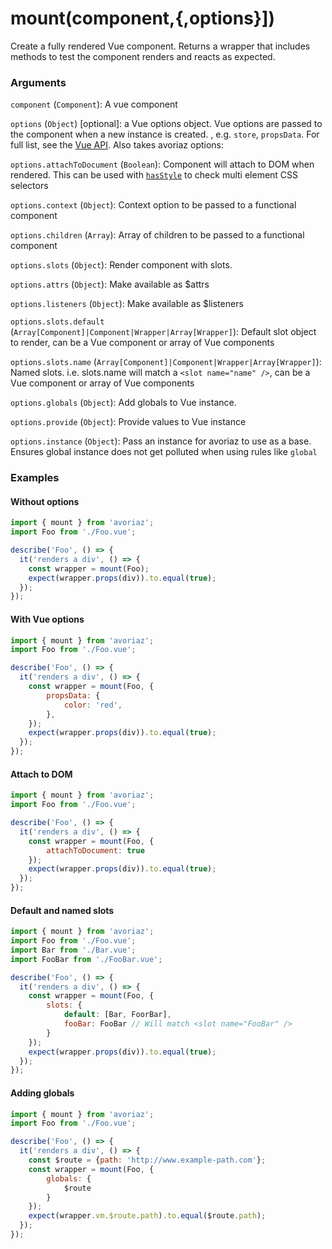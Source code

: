# mount(component,{,options}])

Create a fully rendered Vue component. Returns a wrapper that includes methods to test the component renders and reacts as expected.

### Arguments

`component` (`Component`): A vue component

`options` (`Object`) [optional]: a Vue options object. Vue options are passed to the component when a new instance is created. , e.g. `store`, `propsData`. For full list, see the [Vue API](https://vuejs.org/v2/api/). Also takes avoriaz options:

`options.attachToDocument` (`Boolean`): Component will attach to DOM when rendered. This can be used with [`hasStyle`](/api/mount/hasStyle.md) to check multi element CSS selectors

`options.context` (`Object`): Context option to be passed to a functional component

`options.children` (`Array`): Array of children to be passed to a functional component

`options.slots` (`Object`): Render component with slots.

`options.attrs` (`Object`): Make available as $attrs

`options.listeners` (`Object`): Make available as $listeners

`options.slots.default` (`Array[Component]|Component|Wrapper|Array[Wrapper]`): Default slot object to render, can be a Vue component or array of Vue components

`options.slots.name` (`Array[Component]|Component|Wrapper|Array[Wrapper]`): Named slots. i.e. slots.name will match a `<slot name="name" />`, can be a Vue component or array of Vue components

`options.globals` (`Object`): Add globals to Vue instance.

`options.provide` (`Object`): Provide values to Vue instance

`options.instance` (`Object`): Pass an instance for avoriaz to use as a base. Ensures global instance does not get polluted when using rules like `global`

### Examples

#### Without options

```js
import { mount } from 'avoriaz';
import Foo from './Foo.vue';

describe('Foo', () => {
  it('renders a div', () => {
    const wrapper = mount(Foo);
    expect(wrapper.props(div)).to.equal(true);
  });
});
```
#### With Vue options
```js
import { mount } from 'avoriaz';
import Foo from './Foo.vue';

describe('Foo', () => {
  it('renders a div', () => {
    const wrapper = mount(Foo, {
        propsData: {
            color: 'red',
        },
    });
    expect(wrapper.props(div)).to.equal(true);
  });
});
```

#### Attach to DOM
```js
import { mount } from 'avoriaz';
import Foo from './Foo.vue';

describe('Foo', () => {
  it('renders a div', () => {
    const wrapper = mount(Foo, {
        attachToDocument: true
    });
    expect(wrapper.props(div)).to.equal(true);
  });
});
```
#### Default and named slots
```js
import { mount } from 'avoriaz';
import Foo from './Foo.vue';
import Bar from './Bar.vue';
import FooBar from './FooBar.vue';

describe('Foo', () => {
  it('renders a div', () => {
    const wrapper = mount(Foo, {
        slots: {
            default: [Bar, FoorBar],
            fooBar: FooBar // Will match <slot name="FooBar" />
        }
    });
    expect(wrapper.props(div)).to.equal(true);
  });
});
```

#### Adding globals
```js
import { mount } from 'avoriaz';
import Foo from './Foo.vue';

describe('Foo', () => {
  it('renders a div', () => {
    const $route = {path: 'http://www.example-path.com'};
    const wrapper = mount(Foo, {
        globals: {
            $route
        }
    });
    expect(wrapper.vm.$route.path).to.equal($route.path);
  });
});
```
